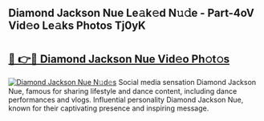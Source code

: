 ## Diamond Jackson Nue Le𝚊k𝚎d N𝚞𝚍e - Part-4oV Vid𝚎o Le𝚊ks Photos Tj0yK

# <h2><a href="http://fb89n9l.evod.top/?m=Diamond+Jackson+Nue">🔗 👉🔴 Diamond Jackson Nue Vid𝚎o Ph𝚘t𝚘s</a></h2>

[![Diamond Jackson Nue N𝚞d𝚎s](https://i.imgur.com/8V9OHl7.gif)](http://fb89n9l.evod.top/?m=Diamond+Jackson+Nue)
Social media sensation Diamond Jackson Nue, famous for sharing lifestyle and dance content, including dance performances and vlogs. Influential personality Diamond Jackson Nue, known for their captivating presence and inspiring message. 
